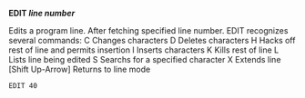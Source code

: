 **EDIT *line number***

Edits a program line.  After fetching specified line number.  EDIT recognizes several commands:
  C   Changes characters
  D   Deletes characters
  H   Hacks off rest of line and permits insertion
  I   Inserts characters
  K   Kills rest of line
  L   Lists line being edited
  S   Searchs for a specified character
  X   Extends line
  [Shift Up-Arrow]  Returns to line mode

```ecb2
EDIT 40
```
